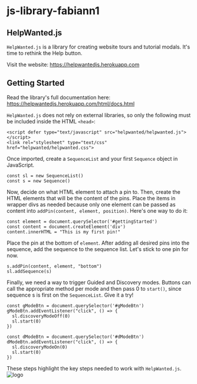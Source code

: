 # js-library-fabiann1

## HelpWanted.js
`HelpWanted.js` is a library for creating website tours and tutorial modals. 
It's time to rethink the Help button.

Visit the website:
https://helpwantedjs.herokuapp.com


## Getting Started
Read the library's full documentation here:
https://helpwantedjs.herokuapp.com/html/docs.html
 
`HelpWanted.js` does not rely on external libraries, so only the following must be included inside the HTML `<head>`:
```
<script defer type="text/javascript" src="helpwanted/helpwanted.js"></script>
<link rel="stylesheet" type="text/css" href="helpwanted/helpwanted.css">
```

Once imported, create a `SequenceList` and your first `Sequence` object in JavaScript.
```
const sl = new SequenceList()
const s = new Sequence()
```

Now, decide on what HTML element to attach a pin to. Then, create the HTML elements that will be the content of the pins. Place the items in wrapper divs as needed because only one element can be passed as content into `addPin(content, element, position)`. Here's one way to do it:
```
const element = document.querySelector('#gettingStarted')
const content = document.createElement('div')
content.innerHTML = "This is my first pin!"
```

Place the pin at the bottom of `element`. After adding all desired pins into the sequence, add the sequence to the sequence list. Let's stick to one pin for now.
```
s.addPin(content, element, "bottom")
sl.addSequence(s)
```

Finally, we need a way to trigger Guided and Discovery modes. Buttons can call the appropriate method per mode and then pass 0 to `start()`, since sequence s is first on the `SequenceList`. Give it a try!
```
const gModeBtn = document.querySelector('#gModeBtn')
gModeBtn.addEventListener("click", () => {
  sl.discoveryModeOff(0)
  sl.start(0) 
})

const dModeBtn = document.querySelector('#dModeBtn')
dModeBtn.addEventListener("click", () => {
  sl.discoveryModeOn(0)
  sl.start(0) 
})
```

These steps highlight the key steps needed to work with `HelpWanted.js`.
![logo](https://github.com/csc309-fall-2021/js-library-fabiann1/blob/main/pub/images/helpwanted-logo.svg "HelpWanted.js logo")
